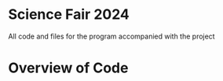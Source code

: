 # Science Fair 2024
All code and files for the program accompanied with the project

# Overview of Code